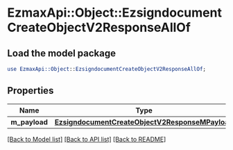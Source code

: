 # EzmaxApi::Object::EzsigndocumentCreateObjectV2ResponseAllOf

## Load the model package
```perl
use EzmaxApi::Object::EzsigndocumentCreateObjectV2ResponseAllOf;
```

## Properties
Name | Type | Description | Notes
------------ | ------------- | ------------- | -------------
**m_payload** | [**EzsigndocumentCreateObjectV2ResponseMPayload**](EzsigndocumentCreateObjectV2ResponseMPayload.md) |  | 

[[Back to Model list]](../README.md#documentation-for-models) [[Back to API list]](../README.md#documentation-for-api-endpoints) [[Back to README]](../README.md)


